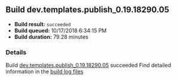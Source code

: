 ## Build dev.templates.publish_0.19.18290.05
- **Build result:** `succeeded`
- **Build queued:** 10/17/2018 6:34:15 PM
- **Build duration:** 79.28 minutes
### Details
Build [dev.templates.publish_0.19.18290.05](https://winappstudio.visualstudio.com/web/build.aspx?pcguid=a4ef43be-68ce-4195-a619-079b4d9834c2&builduri=vstfs%3a%2f%2f%2fBuild%2fBuild%2f26436) succeeded
Find detailed information in the [build log files](https://uwpctdiags.blob.core.windows.net/buildlogs/dev.templates.publish_0.19.18290.05_logs.zip)
